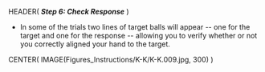 HEADER( *__Step 6: Check Response__* )

- In some of the trials two lines of target balls will appear -- one for the target and one for the response -- allowing you to verify whether or not you correctly aligned your hand to the target.

CENTER( IMAGE(Figures_Instructions/K-K/K-K.009.jpg, 300) )